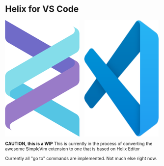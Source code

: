 # Helix for VS Code

<div style="display: flex; gap: 16px">
<img src="./docs/img/helixLogo.svg" width=48%>
<img src="./docs/img/Visual_Studio_Code_1.35_icon.svg" width=48%>
</div>

**CAUTION, this is a WIP** This is currently in the process of converting the awesome SimpleVim extension to one that is based on Helix Editor

Currently all "go to" commands are implemented. Not much else right now.
